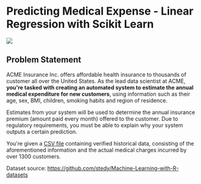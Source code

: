 # Predicting Medical Expense - Linear Regression with Scikit Learn

![](https://i.imgur.com/1EzyZvj.png)

## Problem Statement


ACME Insurance Inc. offers affordable health insurance to thousands of customer all over the United States. As the lead data scientist at ACME, **you're tasked with creating an automated system to estimate the annual medical expenditure for new customers**, using information such as their age, sex, BMI, children, smoking habits and region of residence. 

Estimates from your system will be used to determine the annual insurance premium (amount paid every month) offered to the customer. Due to regulatory requirements, you must be able to explain why your system outputs a certain prediction.
 
You're given a [CSV file](https://raw.githubusercontent.com/JovianML/opendatasets/master/data/medical-charges.csv) containing verified historical data, consisting of the aforementioned information and the actual medical charges incurred by over 1300 customers.

Dataset source: https://github.com/stedy/Machine-Learning-with-R-datasets
